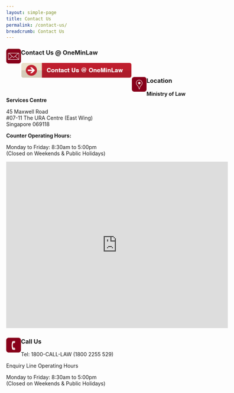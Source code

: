 ```yaml
---
layout: simple-page
title: Contact Us
permalink: /contact-us/
breadcrumb: Contact Us
---
```


<div class="paragraphs">
   <a href="https://www.mlaw.gov.sg/eservices/enquiry/">
   <img style="float:left; width: 40px;" src="/images/enq.png/"></a>
   <div class="content-heading">
   <h3> Contact Us @ OneMinLaw</h3>
  </div>
</div>

<div class="image">
  <a href="https://www.mlaw.gov.sg/eservices/enquiry/"><img src="/images/mlaw-contactus.png/" style="width: 300px; float: left;"></a>
</div><br>

<div class="paragraphs">
   <a href="https://www.mlaw.gov.sg/eservices/enquiry/">
   <img style="float:left; width: 40px;" src="/images/loc.png/"></a>
   <div class="content-heading">
   <h3> Location</h3>
  </div>
</div>

**Ministry of Law Services Centre**

45 Maxwell Road<br>
#07-11 The URA Centre (East Wing)<br>
Singapore 069118<br>

**Counter Operating Hours:**

Monday to Friday: 8:30am to 5:00pm<br>
(Closed on Weekends & Public Holidays)<br>

<iframe src="https://www.google.com/maps/embed?pb=!1m18!1m12!1m3!1d3988.8223696799096!2d103.84343465131914!3d1.280232999061664!2m3!1f0!2f0!3f0!3m2!1i1024!2i768!4f13.1!3m3!1m2!1s0x31da190d44cd2a57%3A0x712fd67a8cd5acc7!2sThe%20URA%20Centre%20East%20Wing!5e0!3m2!1sen!2ssg!4v1568685896673!5m2!1sen!2ssg" width="600" height="450" frameborder="0" style="border:0;" allowfullscreen=""></iframe>


<div class="paragraphs">
   <a href="https://www.mlaw.gov.sg/eservices/enquiry/">
   <img style="float:left; width: 40px;" src="/images/call.png/"></a>
   <div class="content-heading">
   <h3> Call Us</h3>
  </div>
</div>

Tel: 1800-CALL-LAW (1800 2255 529)<br>

Enquiry Line Operating Hours<br>     

Monday to Friday: 8:30am to 5:00pm<br>
(Closed on Weekends & Public Holidays)<br>
